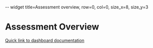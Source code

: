 -- widget title=Assessment overview, row=0, col=0, size_x=8, size_y=3

# Assessment Overview

[Quick link to dashboard documentation](https://github.com/databrickslabs/ucx/blob/main/docs/assessment.md)